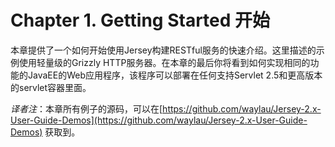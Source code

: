 Chapter 1. Getting Started 开始
========================

本章提供了一个如何开始使用Jersey构建RESTful服务的快速介绍。这里描述的示例使用轻量级的Grizzly HTTP服务器。在本章的最后你将看到如何实现相同的功能的JavaEE的Web应用程序，该程序可以部署在任何支持Servlet 2.5和更高版本的servlet容器里面。

*译者注*：本章所有例子的源码，可以在[https://github.com/waylau/Jersey-2.x-User-Guide-Demos](https://github.com/waylau/Jersey-2.x-User-Guide-Demos) 获取到。
